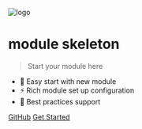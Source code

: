 <div class="ciklum-logo">
  <div class="logo"></div>
</div>

![logo](assets/images/icon.svg)

<h1 class="label">
  module skeleton
</h1>

> Start your module here

- 🚀 Easy start with new module
- ⚡️️ Rich module set up configuration
- 💎 Best practices support

<div class="buttons">
  <a href="https://github.com/ciklum-digital/ciklum-toggler-angular-sdk" target="_blank"><span>GitHub</span></a>
  <a href="#/README"><span>Get Started</span></a>
</div>
